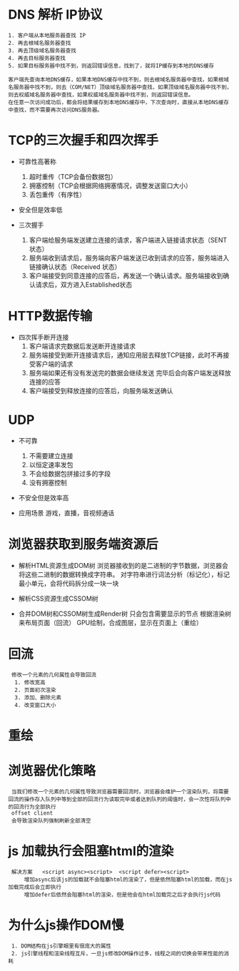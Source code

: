 # DNS 解析 IP协议
    1. 客户端从本地服务器查找 IP
    2. 再去根域名服务器查找
    3. 再去顶级域名服务器查找
    4. 再去目标服务器查找
    5. 如果目标服务器中找不到，则返回错误信息，找到了，就将IP缓存到本地的DNS缓存

    客户端先查询本地DNS缓存，如果本地DNS缓存中找不到，则去根域名服务器中查找，如果根域名服务器中找不到，则去（COM/NET）顶级域名服务器中查找，如果顶级域名服务器中找不到，则去权威域名服务器中查找，如果权威域名服务器中找不到，则返回错误信息。
    在任意一次访问成功后，都会将结果缓存到本地DNS缓存中，下次查询时，直接从本地DNS缓存中查找，而不需要再次访问DNS服务器。

# TCP的三次握手和四次挥手

- 可靠性高著称
    1. 超时重传（TCP会备份数据包）
    2. 拥塞控制（TCP会根据网络拥塞情况，调整发送窗口大小）
    3. 丢包重传（有序性）
- 安全但是效率低

- 三次握手
    1. 客户端给服务端发送建立连接的请求，客户端进入链接请求状态（SENT状态）
    2. 服务端收到请求后，服务端向客户端发送已收到请求的应答，服务端进入链接确认状态（Received 状态）
    3. 客户端接受到同意连接的应答后，再发送一个确认请求。服务端接收到确认请求后，双方进入Established状态

# HTTP数据传输

- 四次挥手断开连接
    1. 客户端请求完数据后发送断开连接请求
    2. 服务端接受到断开连接请求后，通知应用层去释放TCP链接，此时不再接受客户端的请求
    3. 服务端如果还有没有发送完的数据会继续发送 完毕后会向客户端发送释放连接的应答
    4. 客户端接受到释放连接的应答后，向服务端发送确认

# UDP
 - 不可靠
    1. 不需要建立连接
    2. 以恒定速率发包
    3. 不会给数据包拼接过多的字段
    4. 没有拥塞控制

 - 不安全但是效率高

 - 应用场景
    游戏，直播，音视频通话

# 浏览器获取到服务端资源后
 - 解析HTML资源生成DOM树
     浏览器接收到的是二进制的字节数据，浏览器会将这些二进制的数据转换成字符串。
     对字符串进行词法分析（标记化），标记最小单元，会将代码拆分成一块一块

 - 解析CSS资源生成CSSOM树
     
 - 合并DOM树和CSSOM树生成Render树
     只会包含需要显示的节点
     根据渲染树来布局页面（回流）
     GPU绘制，合成图层，显示在页面上（重绘）

# 回流
     修改一个元素的几何属性会导致回流
      1. 修改宽高
      2. 页面初次渲染
      3. 添加、删除元素
      4. 改变窗口大小

# 重绘
     

# 浏览器优化策略
     当我们修改一个元素的几何属性导致浏览器需要回流时，浏览器会维护一个渲染队列，将需要回流的操作存入队列中等到全部的回流行为读取完毕或者达到队列的阈值时，会一次性将队列中的回流行为全部执行
     offset client
     会导致渲染队列强制刷新全部清空

# js 加载执行会阻塞html的渲染
     解决方案   <script async><script>  <script defer><script>
         增加async后该js的加载就不会阻塞html的渲染了，但是依然阻塞html的加载，而在js加载完成后会立即执行
         增加defer后依然会阻塞html的渲染，但是他会在html加载完之后才会执行js代码

# 为什么js操作DOM慢
     1. DOM结构在js引擎眼里有很庞大的属性
     2. js引擎线程和渲染线程互斥，一旦js修改DOM操作过多，线程之间的切换会带来性能的消耗